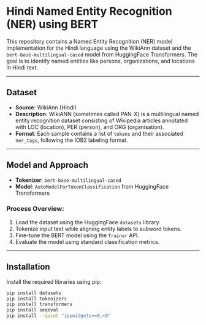 # Hindi Named Entity Recognition (NER) using BERT

This repository contains a Named Entity Recognition (NER) model implementation for the Hindi language using the WikiAnn dataset and the `bert-base-multilingual-cased` model from HuggingFace Transformers. The goal is to identify named entities like persons, organizations, and locations in Hindi text.

---

## Dataset

- **Source**: WikiAnn (Hindi)
- **Description**: WikiANN (sometimes called PAN-X) is a multilingual named entity recognition dataset consisting of Wikipedia articles annotated with LOC (location), PER (person), and ORG (organisation).
- **Format**: Each sample contains a list of `tokens` and their associated `ner_tags`, following the IOB2 labeling format.

---

## Model and Approach

- **Tokenizer**: `bert-base-multilingual-cased`
- **Model**: `AutoModelForTokenClassification` from HuggingFace Transformers

### Process Overview:

1. Load the dataset using the HuggingFace `datasets` library.
2. Tokenize input text while aligning entity labels to subword tokens.
3. Fine-tune the BERT model using the `Trainer` API.
4. Evaluate the model using standard classification metrics.

---

## Installation

Install the required libraries using pip:

```bash
pip install datasets
pip install tokenizers
pip install transformers
pip install seqeval
pip install --quiet "ipywidgets>=8,<9"
